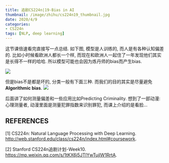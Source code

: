 ```yaml
---
title: 追剧CS224n|19-Bias in AI
thumbnail: /image/zhihu/cs224n19_thumbnail.jpg
date: 2020/4/9
categories: 
- CS224n
tags: [NLP, deep learning]
---
```


这节课倍速看完直接写一点总结. 如下图, 模型是人训练的, 而人是有各种认知偏差的. 比如小时候看欧洲人都长一个样, 而现在和欧洲人一起住了一年发现他们其实是长得不一样的哈哈. 所以模型可能也会因为炼丹师的bias而产生bias.
<!-- more -->
![](/image/zhihu/cs224n19_1.jpg)

但是bias不是都是坏的, 分类一般有下面三种. 而我们的目的其实是尽量避免**Algorithmic bias**.
![](/image/zhihu/cs224n19_2.jpg)

后面讲了如何测量偏差和一些应用比如Predicting Criminality. 想到了一部动漫: 心理测量者, 动漫里面是测量犯罪指数来识别罪犯, 而课上介绍的是看脸...

## REFERENCES
[1] CS224n: Natural Language Processing with Deep Learning. http://web.stanford.edu/class/cs224n/index.html#coursework.

[2] Stanford CS224n追剧计划-Week10. https://mp.weixin.qq.com/s/1tKX6j5JTIYwTujIW1RrtA.